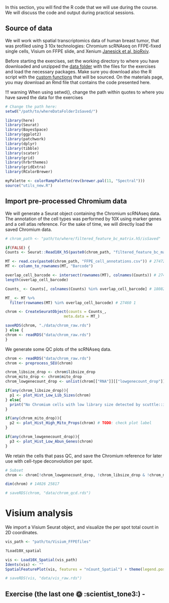 
In this section, you will find the R code that we will use during the course. We will discuss the code and output during practical sessions.

## Source of data

We will work with spatial transcriptomics data of human breast tumor, that was profiled using 3 10x technologies: Chromium scRNAseq on FFPE-fixed single cells, Visium on FFPE slide, and Xenium  [Janesick et al, bioRxiv](https://www.biorxiv.org/content/10.1101/2022.10.06.510405v1). 

Before starting the exercises, set the working directory to where you have downloaded and unzipped the [data folder]() with the files for the exercises and load the necessary packages. Make sure you download also the R script with the [custom functions]() that will be sourced.
On the materials page, you may download an Rmd file that contains the code presented here.

!!! warning
    When using setwd(), change the path within quotes to where you have saved the data for the exercises


```r
# Change the path here:
setwd("/path/to/whereDataFolderIsSaved/")

library(here)
library(Seurat)
library(BayesSpace)
library(ggplot2)
library(patchwork)
library(dplyr)
library(tibble)
library(scater)
library(grid)
library(hrbrthemes)
library(gridExtra)
library(RColorBrewer)

myPalette <- colorRampPalette(rev(brewer.pal(11, "Spectral")))
source("utils_new.R")

```

## Import pre-processed Chromium data

We will generate a Seurat object containing the Chromium scRNAseq data. The annotation of the cell types was performed by 10X using marker genes and a cell atlas reference. For the sake of time, we will directly load the saved Chromium data.

```r
# chrom_path <- "path/to/where/filtered_feature_bc_matrix.h5/isSaved"

if(FALSE) {
Counts <- Seurat::Read10X_h5(paste0(chrom_path, "filtered_feature_bc_matrix.h5")) # # 18082 30365 barcodes

MT <- read.csv(paste0(chrom_path, "FFPE_cell_annotations.csv")) # 27472 barcodes
MT <- column_to_rownames(MT, "Barcode")

overlap_cell_barcode <- intersect(rownames(MT), colnames(Counts)) # 27460
length(overlap_cell_barcode)

Counts_ <- Counts[, colnames(Counts) %in% overlap_cell_barcode] # 18082 27460

MT_ <- MT %>%
  filter(rownames(MT) %in% overlap_cell_barcode) # 27460 1

chrom <- CreateSeuratObject(counts = Counts_,
                          meta.data = MT_)

saveRDS(chrom, "./data/chrom_raw.rds")
} else {
chrom <- readRDS("data/chrom_raw.rds")
}

``` 
We generate some QC plots of the scRNAseq data.

```r
chrom <- readRDS("data/chrom_raw.rds")
chrom <- preprocess_SEU(chrom)

chrom_libsize_drop <- chrom$libsize_drop
chrom_mito_drop <- chrom$mito_drop
chrom_lowgenecount_drop <- unlist(chrom[["RNA"]][["lowgenecount_drop"]])

if(any(chrom_libsize_drop)){
  p1 <- plot_Hist_Low_Lib_Sizes(chrom)
} else{
  print("No Chromium cells with low library size detected by scuttle::isOutlier()")
}

if(any(chrom_mito_drop)){
  p2 <- plot_Hist_High_Mito_Props(chrom) # TODO: check plot label
}

if(any(chrom_lowgenecount_drop)){
  p3 <- plot_Hist_Low_Abun_Genes(chrom)
}

```
We retain the cells that pass QC, and save the Chromium reference for later use with cell-type deconvolution per spot.

```r
# Subset
chrom <- chrom[!chrom_lowgenecount_drop, !chrom_libsize_drop & !chrom_mito_drop]

dim(chrom) # 14026 25817

# saveRDS(chrom, "data/chrom_qcd.rds")
```

# Visium analysis

We import a Visium Seurat object, and visualize the per spot total count in 2D coordinates.

```r
vis_path <- "path/to/Visium_FFPEfiles"

?Load10X_spatial

vis <- Load10X_Spatial(vis_path)
Idents(vis) <- ""
SpatialFeaturePlot(vis, features = "nCount_Spatial") + theme(legend.position = "right")

# saveRDS(vis, "data/vis_raw.rds")
```





## Exercise  (the last one :sun_with_face: :scientist_tone3:) - 












